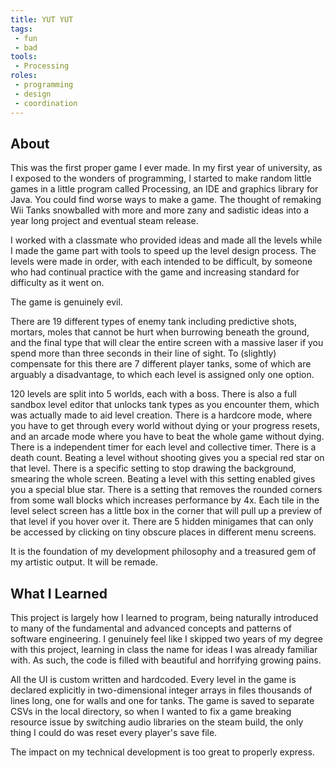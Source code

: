 ```yaml
---
title: YUT YUT
tags:
 - fun
 - bad
tools:
 - Processing
roles:
 - programming
 - design
 - coordination
---
```


## About
This was the first proper game I ever made.
In my first year of university, as I exposed to the wonders of programming, I started to make random little games in a little program called Processing, an IDE and graphics library for Java. You could find worse ways to make a game. The thought of remaking Wii Tanks snowballed with more and more zany and sadistic ideas into a year long project and eventual steam release.

I worked with a classmate who provided ideas and made all the levels while I made the game part with tools to speed up the level design process. The levels were made in order, with each intended to be difficult, by someone who had continual practice with the game and increasing standard for difficulty as it went on.

The game is genuinely evil.

There are 19 different types of enemy tank including predictive shots, mortars, moles that cannot be hurt when burrowing beneath the ground, and the final type that will clear the entire screen with a massive laser if you spend more than three seconds in their line of sight. To (slightly) compensate for this there are 7 different player tanks, some of which are arguably a disadvantage, to which each level is assigned only one option.

120 levels are split into 5 worlds, each with a boss.
There is also a full sandbox level editor that unlocks tank types as you encounter them, which was actually made to aid level creation.
There is a hardcore mode, where you have to get through every world without dying or your progress resets, and an arcade mode where you have to beat the whole game without dying.
There is a independent timer for each level and collective timer.
There is a death count.
Beating a level without shooting gives you a special red star on that level.
There is a specific setting to stop drawing the background, smearing the whole screen. Beating a level with this setting enabled gives you a special blue star.
There is a setting that removes the rounded corners from some wall blocks which increases performance by 4x.
Each tile in the level select screen has a little box in the corner that will pull up a preview of that level if you hover over it.
There are 5 hidden minigames that can only be accessed by clicking on tiny obscure places in different menu screens.

It is the foundation of my development philosophy and a treasured gem of my artistic output.
It will be remade.

## What I Learned
This project is largely how I learned to program, being naturally introduced to many of the fundamental and advanced concepts and patterns of software engineering. I genuinely feel like I skipped two years of my degree with this project, learning in class the name for ideas I was already familiar with. As such, the code is filled with beautiful and horrifying growing pains.

All the UI is custom written and hardcoded.
Every level in the game is declared explicitly in two-dimensional integer arrays in files thousands of lines long, one for walls and one for tanks.
The game is saved to separate CSVs in the local directory, so when I wanted to fix a game breaking resource issue by switching audio libraries on the steam build, the only thing I could do was reset every player's save file.

The impact on my technical development is too great to properly express.